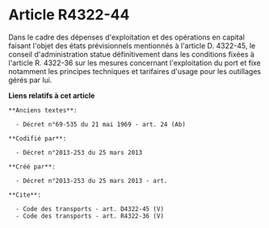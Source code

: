 # Article R4322-44

Dans le cadre des dépenses d'exploitation et des opérations en capital faisant l'objet des états prévisionnels mentionnés à
l'article D. 4322-45, le conseil d'administration statue définitivement dans les conditions fixées à l'article R. 4322-36 sur
les mesures concernant l'exploitation du port et fixe notamment les principes techniques et tarifaires d'usage pour les
outillages gérés par lui.

**Liens relatifs à cet article**

	**Anciens textes**:

	  - Décret n°69-535 du 21 mai 1969 - art. 24 (Ab)

	**Codifié par**:

	  - Décret n°2013-253 du 25 mars 2013

	**Créé par**:

	  - Décret n°2013-253 du 25 mars 2013 - art.

	**Cite**:

	  - Code des transports - art. D4322-45 (V)
	  - Code des transports - art. R4322-36 (V)
